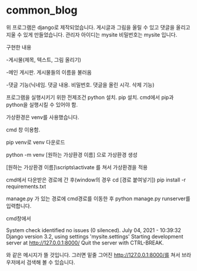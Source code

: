 # common_blog

위 프로그램은 django로 제작되었습니다. 게시글과 그림을 올릴 수 있고 댓글을 올리고 지울 수 있게 만들었습니다. 관리자 아이디는 mysite 비밀번호는 mysite 입니다.

구현한 내용

-게시물(제목, 텍스트, 그림 올리기)

-메인 게시판. 게시물들의 이름을 불러옴

-댓글 기능(닉네임. 댓글 내용. 비밀번호. 댓글을 올린 시각. 삭제 기능)


프로그램을 실행시키기 위한 전제조건 python 설치. pip 설치. cmd에서 pip과 python을 실행시킬 수 있어야 함.

가상환경은 venv를 사용했습니다.

cmd 창 이용함.

pip venv로 venv 다운로드

python -m venv [원하는 가상환경 이름] 으로 가상환경 생성

[원하는 가상환경 이름]\scripts\activate 를 쳐서 가상환경을 적용

cmd에서 다운받은 경로에 간 후(window의 경우 cd [경로 붙여넣기]) pip install -r requirements.txt

manage.py 가 있는 경로에 cmd경로를 이동한 후 python manage.py runserver를 입력합니다.

cmd창에서

System check identified no issues (0 silenced). July 04, 2021 - 10:39:32 Django version 3.2, using settings 'mysite.settings' Starting development server at http://127.0.0.1:8000/ Quit the server with CTRL-BREAK.

와 같은 메시지가 뜰 것입니다. 그러면 밑줄 그어진 http://127.0.0.1:8000/를 쳐서 브라우저에서 검색해 볼 수 있습니다.
